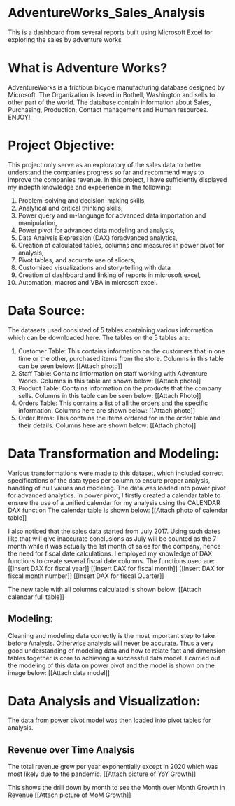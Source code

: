 # AdventureWorks_Sales_Analysis
This is a dashboard from several reports built using Microsoft Excel for exploring the sales by adventure works

# What is Adventure Works?
AdventureWorks is a frictious bicycle manufacturing database designed by Microsoft. The Organization is based in Bothell, Washington and sells to other part of the world. The database contain information about Sales, Purchasing, Production, Contact management and Human resources. ENJOY!

# Project Objective:
This project only serve as an exploratory of the sales data to better understand the companies progress so far and recommend ways to improve the companies revenue.
In this project, I have sufficiently displayed my indepth knowledge and expeerience in the following:
1. Problem-solving and decision-making skills,
2. Analytical and critical thinking skills,
3. Power query and m-language for advanced data importation and manipulation,
4. Power pivot for advanced data modeling and analysis,
5. Data Analysis Expression (DAX) foradvanced analytics,
6. Creation of calculated tables, columns and measures in power pivot for analysis,
7. Pivot tables, and accurate use of slicers,
8. Customized visualizations and story-telling with data
9. Creation of dashboard and linking of reports in microsoft excel,
10. Automation, macros and VBA in microsoft excel.

# Data Source: 
The datasets used consisted of 5 tables containing various information which can be downloaded here. 
The tables on the 5 tables are:
1. Customer Table: This contains information on the customers that in one time or the other, purchased items from the store. Columns in this table can be seen below:
[[Attach photo]]
2. Staff Table: Contains information on staff working with Adventure Works. Columns in this table are shown below:
[[Attach photo]]
3. Product Table: Contains information on the products that the company sells. Columns in this table can be seen below:
[[Attach Photo]]
4. Orders Table: This contains a list of all the orders and the specific information. Columns here are shown below:
[[Attach photo]]
5. Order Items: This contains the items ordered for in the order table and their details. Columns here are shown below: 
[[Attach photo]]

# Data Transformation and Modeling:
Various transformations were made to this dataset, which included correct specifications of the data types per column to ensure proper analysis, handling of null values and modeling.
The data was loaded into power pivot for advanced analytics. In power pivot, I firstly created a calendar table to ensure the use of a unified calendar for my analysis using the CALENDAR DAX function  The calendar table is shown below:
[[Attach photo of calendar table]]

I also noticed that the sales data started from July 2017. Using such dates like that will give inaccurate conclusions as July will be counted as the 7 month while it was actually the 1st month of sales for the company, hence the need for fiscal date calculations.
I employed my knowledge of DAX functions to create several fiscal date columns. The functions used are: 
[[Insert DAX for fiscal year]]
[[Insert DAX for fiscal month]]
[[Insert DAX for fiscal month number]]
[[Insert DAX for fiscal Quarter]]

The new table with all columns calculated is shown below:
[[Attach calendar full table]]

## Modeling:
Cleaning and modeling data correctly is the most important step to take before Analysis. Otherwise analysis will never be accurate. Thus a very good understanding of modeling data and how to relate fact and dimension tables together is core to achieving a successful data model. 
I carried out the modeling of this data on power pivot and the model is shown on the image below:
[[Attach data model]]

# Data Analysis and Visualization:
The data from power pivot model was then loaded into pivot tables for analysis.

## Revenue over Time Analysis
The total revenue grew per year exponentially except in 2020  which was most likely due to the pandemic.
[[Attach picture of YoY Growth]]

This shows the drill down by month to see the Month over Month Growth in Revenue
[[Attach picture of MoM Growth]]


